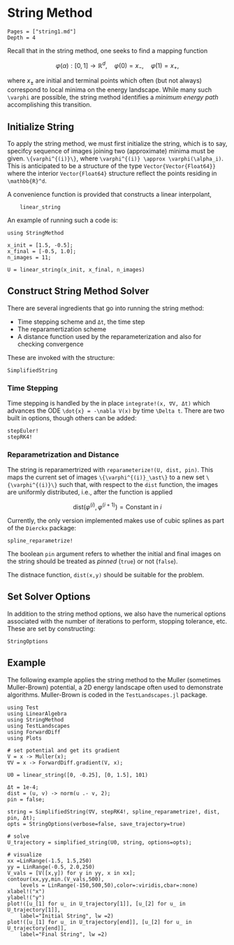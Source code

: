 # String Method

```@contents
Pages = ["string1.md"]
Depth = 4

```


Recall that in the string method, one seeks to find a mapping function
```math
   \varphi(\alpha):[0,1]\to \mathbb{R}^d, \quad \varphi(0)= x_-, \quad \varphi(1) = x_+,
```
where $x_\pm$ are initial and terminal points which often (but not always)
correspond to local minima on the energy landscape.  While many such ``\varphi``
are possible, the string method identifies a _minimum energy path_ accomplishing
this transition. 

## Initialize String
To apply the string method, we must first initialize the string, which is to
say, specifcy sequence of images joining two (approximate) minima must be given.
``\{varphi^{(i)}\}``, where ``\varphi^{(i)} \approx \varphi(\alpha_i)``.  This
is anticipated to be a structure of the type `Vector{Vector{Float64}}` where the
interior `Vector{Float64}` structure reflect the points residing in
``\mathbb{R}^d``.

A convenience function is provided that constructs a linear interpolant,
```@docs
    linear_string
```
An example of running such a code is:
```@example
using StringMethod

x_init = [1.5, -0.5];
x_final = [-0.5, 1.0];
n_images = 11;

U = linear_string(x_init, x_final, n_images)
```
## Construct String Method Solver
There are several ingredients that go into running the string method:
* Time stepping scheme and `Δt`, the time step
* The reparamertization scheme
* A distance function used by the reparameterization and also for checking convergence

These are invoked with the structure:
```@docs
SimplifiedString
```

### Time Stepping
Time stepping is handled by the in place `integrate!(x, ∇V, Δt)` which advances the ODE ``\dot{x} = -\nabla V(x)`` by time ``\Delta t``.  There are two built in options, though others can be added:
```@docs
stepEuler!
stepRK4!
```

### Reparametrization and Distance
The string is reparamertrized with `reparameterize!(U, dist, pin)`.  This maps the current set of images ``\{\varphi^{(i)}_\ast\}`` to a new set ``\{\varphi^{(i)}\}`` such that, with respect to the `dist` function, the images are uniformly distributed,  i.e., after the function is applied
```math
\mathrm{dist}(\varphi^{(i)}, \varphi^{(i+1)}) = \text{Constant in $i$}
```  

Currently, the only version implemented makes use of cubic splines as part of the `Dierckx` package:
```@docs
spline_reparametrize!
```

The boolean `pin` argument refers to whether the initial and final images on the string should be treated as _pinned_ (`true`) or not (`false`).

The distnace function, `dist(x,y)` should be suitable for the problem.

## Set Solver Options
In addition to the string method options, we also have the numerical options associated with the number of iterations to perform, stopping tolerance, etc.  These are set by constructing:
```@docs
StringOptions
```

## Example
The following example applies the string method to the Muller (sometimes Muller-Brown) potential, a 2D energy landscape often used to demonstrate algorithms.  Muller-Brown is coded in the `TestLandscapes.jl` package.
```@example
using Test
using LinearAlgebra
using StringMethod
using TestLandscapes
using ForwardDiff
using Plots

# set potential and get its gradient
V = x -> Muller(x);
∇V = x -> ForwardDiff.gradient(V, x);

U0 = linear_string([0, -0.25], [0, 1.5], 101)

Δt = 1e-4;
dist = (u, v) -> norm(u .- v, 2);
pin = false;

string = SimplifiedString(∇V, stepRK4!, spline_reparametrize!, dist, pin, Δt);
opts = StringOptions(verbose=false, save_trajectory=true)

# solve
U_trajectory = simplified_string(U0, string, options=opts);

# visualize
xx =LinRange(-1.5, 1.5,250)
yy = LinRange(-0.5, 2.0,250)
V_vals = [V([x,y]) for y in yy, x in xx];
contour(xx,yy,min.(V_vals,500),
    levels = LinRange(-150,500,50),color=:viridis,cbar=:none)
xlabel!("x")
ylabel!("y")
plot!([u_[1] for u_ in U_trajectory[1]], [u_[2] for u_ in U_trajectory[1]], 
    label="Initial String", lw =2)
plot!([u_[1] for u_ in U_trajectory[end]], [u_[2] for u_ in U_trajectory[end]], 
    label="Final String", lw =2)
```